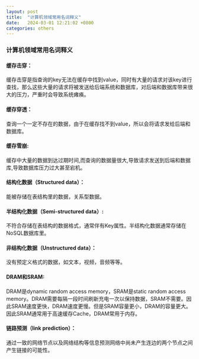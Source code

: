 ```yaml
---
layout: post
title:  "计算机领域常用名词释义"
date:   2024-03-01 12:21:02 +0800
categories: others
---
```

### 计算机领域常用名词释义

#### 缓存击穿：

缓存击穿是指查询的key无法在缓存中找到value，同时有大量的请求对该key进行查找，那么这些大量的请求将被发送给后端系统和数据库，对后端和数据库带来很大的压力，严重时会导致系统瘫痪。

#### 缓存穿透：

查询一个一定不存在的数据，由于在缓存找不到value，所以会将请求发给后端和数据库。

#### 缓存雪崩:

缓存中大量的数据到达过期时间,而查询的数据量很大,导致请求发送到后端和数据库,导致数据库压力过大甚至宕机。

#### 结构化数据（Structured data）：

能被存储在表结构里的数据，关系型数据。

#### 半结构化数据（Semi-structured data）:

不符合存储在表结构的数据格式，通常伴有Key属性。半结构化数据通常存储在NoSQL数据库里。

#### 非结构化数据（Unstructured data）：

没有预定义格式的数据，如文本，视频，音频等等。

#### DRAM和SRAM:

DRAM是dynamic random access memory，SRAM是static random access memory。DRAM需要每隔一段时间刷新充电一次以保持数据，SRAM不需要。因此SRAM速度更快，DRAM速度更慢。但是SRAM容量更小，DRAM的容量更大。因此SRAM通常用于高速缓存Cache，DRAM常用于内存。

#### 链路预测（link prediction）：

通过一致的网络节点以及网络结构等信息预测网络中尚未产生连边的两个节点之间产生链接的可能性。
